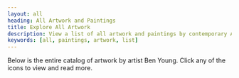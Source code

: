 ```yaml
---
layout: all
heading: All Artwork and Paintings
title: Explore All Artwork
description: View a list of all artwork and paintings by contemporary Artist, Ben Young.
keywords: [all, paintings, artwork, list]
---
```


Below is the entire catalog of artwork by artist Ben Young. Click any of the icons to view and read more.